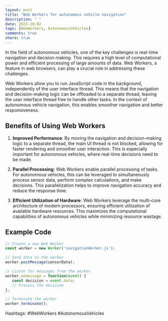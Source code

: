 ```yaml
---
layout: post
title: "Web Workers for autonomous vehicle navigation"
description: " "
date: 2023-10-02
tags: [WebWorkers, AutonomousVehicles]
comments: true
share: true
---
```


In the field of autonomous vehicles, one of the key challenges is real-time navigation and decision making. This requires a high level of computational power and efficient processing of large amounts of data. Web Workers, a feature in web browsers, can play a crucial role in addressing these challenges.

Web Workers allow you to run JavaScript code in the background, independently of the user interface thread. This means that the navigation and decision-making logic can be offloaded to a separate thread, leaving the user interface thread free to handle other tasks. In the context of autonomous vehicle navigation, this enables smoother navigation and better responsiveness.

## Benefits of Using Web Workers

1. **Improved Performance**: By moving the navigation and decision-making logic to a separate thread, the main UI thread is not blocked, allowing for faster rendering and smoother user interaction. This is especially important for autonomous vehicles, where real-time decisions need to be made.

2. **Parallel Processing**: Web Workers enable parallel processing of tasks. For autonomous vehicles, this can be leveraged to simultaneously process sensor data, perform complex calculations, and make decisions. This parallelization helps to improve navigation accuracy and reduce the response time.

3. **Efficient Utilization of Hardware**: Web Workers leverage the multi-core architecture of modern processors, ensuring efficient utilization of available hardware resources. This maximizes the computational capabilities of autonomous vehicles while minimizing resource wastage.

## Example Code

```javascript
// Create a new Web Worker
const worker = new Worker('navigationWorker.js');

// Send data to the worker
worker.postMessage(sensorData);

// Listen for messages from the worker
worker.onmessage = function(event) {
   const decision = event.data;
   // Process the decision
};

// Terminate the worker
worker.terminate();
```
Hashtags: #WebWorkers #AutonomousVehicles